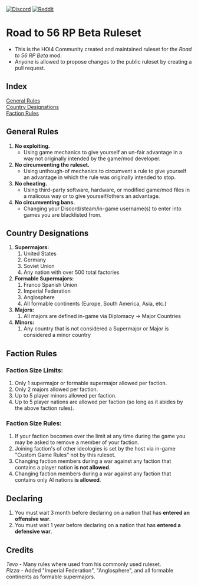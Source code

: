 [<img src="https://img.shields.io/discord/183787140671471616?label=Discord&logo=discord&style=social" alt="Discord"/>](https://discord.gg/hoi4)
[<img src="https://img.shields.io/reddit/subreddit-subscribers/Hearts_Of_Iron_IV_COM?label=Reddit&logo=reddit&logoColor=%23FF4500&style=social" alt="Reddit" >](https://www.reddit.com/r/Hearts_Of_Iron_IV_COM/)

# Road to 56 RP Beta Ruleset
- This is the HOI4 Community created and maintained ruleset for the *Road to 56 RP Beta* mod.
- Anyone is allowed to propose changes to the public ruleset by creating a pull request.

## Index
[General Rules](#general-rules)  
[Country Designations](#country-designations)  
[Faction Rules](#faction-rules)  

## General Rules
1. **No exploiting.**
   - Using game mechanics to give yourself an un-fair advantage in a way not originally intended by the game/mod developer.
2. **No circumventing the ruleset.**
   - Using unthough-of mechanics to circumvent a rule to give yourself an advantage in which the rule was originally intended to stop. 
3. **No cheating.**
   - Using third-party software, hardware, or modified game/mod files in a malicous way or to give yourself/others an advantage.
4. **No circumventing bans.**
   - Changing your Discord/steam/in-game username(s) to enter into games you are blacklisted from.

## Country Designations
1. **Supermajors:**
   1. United States
   1. Germany
   1. Soviet Union
   1. Any nation with over 500 total factories
1. **Formable Supermajors:**
   1. Franco Spanish Union
   1. Imperial Federation
   1. Anglosphere
   1. All formable continents (Europe, South America, Asia, etc.)
1. **Majors:**
   1. All majors are defined in-game via Diplomacy -> Major Countries
1. **Minors:**
   1. Any country that is not considered a Supermajor or Major is considered a minor country

## Faction Rules

### Faction Size Limits:
1. Only 1 supermajor or formable supermajor allowed per faction.
1. Only 2 majors allowed per faction.
1. Up to 5 player minors allowed per faction.
1. Up to 5 player nations are allowed per faction (so long as it abides by the above faction rules).

### Faction Size Rules:
1. If your faction becomes over the limit at any time during the game you may be asked to remove a member of your faction.
1. Joining faction's of other ideologies is set by the host via in-game "Custom Game Rules" not by this ruleset.
1. Changing faction members during a war against any faction that contains a player nation **is not allowed**.
1. Changing faction members during a war against any faction that contains only AI nations **is allowed**.

## Declaring
1. You must wait 3 month before declaring on a nation that has **entered an offensive war**.  
2. You must wait 1 year before declaring on a nation that has **entered a defensive war**.  

## Credits
*Tevo* - Many rules where used from his commonly used ruleset.  
*Pizza* - Added "Imperial Federation", "Anglosphere", and all formable continents as formable supermajors.  